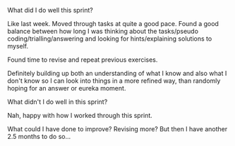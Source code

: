 What did I do well this sprint?

Like last week. Moved through tasks at quite a good pace. Found a good balance between how long I was thinking about the tasks/pseudo coding/trialling/answering and looking for hints/explaining solutions to myself. 

Found time to revise and repeat previous exercises.

Definitely building up both an understanding of what I know and also what I don't know so I can look into things in a more refined way, than randomly hoping for an answer or eureka moment.


What didn't I do well in this sprint?

Nah, happy with how I worked through this sprint.


What could I have done to improve?
Revising more? But then I have another 2.5 months to do so...